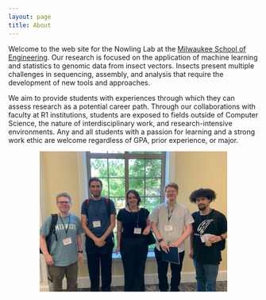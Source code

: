 ```yaml
---
layout: page
title: About
---
```

Welcome to the web site for the Nowling Lab at the [Milwaukee School of Engineering](https://www.msoe.edu). Our research is focused on the application of machine learning and statistics to genomic data from insect vectors.  Insects present multiple challenges in sequencing, assembly, and analysis that require the development of new tools and approaches.

We aim to provide students with experiences through which they can assess research as a potential career path.  Through our collaborations with faculty at R1 institutions, students are exposed to fields outside of Computer Science, the nature of interdisciplinary work, and research-intensive environments.  Any and all students with a passion for learning and a strong work ethic are welcome regardless of GPA, prior experience, or major.

<center><img src="/images/photos/ags2023.jpg" width="75%" height="75%" /></center>
